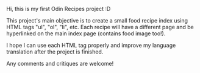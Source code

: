 Hi, this is my first Odin Recipes project :D

This project's main objective is to create a small food recipe index using HTML tags "ul", "ol", "li", etc.
Each recipe will have a different page and be hyperlinked on the main index page (contains food image too!).

I hope I can use each HTML tag properly and improve my language translation after the project is finished.

Any comments and critiques are welcome!